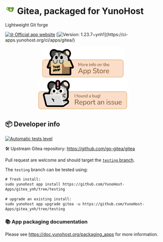<!--
N.B.: This README was automatically generated by <https://github.com/YunoHost/apps_tools/blob/main/readme_generator>
It shall NOT be edited by hand.
-->

<h1>
  <img src="https://raw.githubusercontent.com/YunoHost/apps/main/logos/gitea.png" width="32px" alt="Logo of Gitea">
  Gitea, packaged for YunoHost
</h1>

Lightweight Git forge

[![🌐 Official app website](https://img.shields.io/badge/Official_app_website-darkgreen?style=for-the-badge)](https://gitea.io/)
[![Version: 1.23.7~ynh1](https://img.shields.io/badge/Version-1.23.7~ynh1-rgba(0,150,0,1)?style=for-the-badge)](https://ci-apps.yunohost.org/ci/apps/gitea/)

<div align="center">
<a href="https://apps.yunohost.org/app/gitea"><img height="100px" src="https://github.com/YunoHost/yunohost-artwork/raw/refs/heads/main/badges/neopossum-badges/badge_more_info_on_the_appstore.svg"/></a>
<a href="https://github.com/YunoHost-Apps/gitea_ynh/issues"><img height="100px" src="https://github.com/YunoHost/yunohost-artwork/raw/refs/heads/main/badges/neopossum-badges/badge_report_an_issue.svg"/></a>
</div>

## 📦 Developer info

[![Automatic tests level](https://apps.yunohost.org/badge/cilevel/gitea)](https://ci-apps.yunohost.org/ci/apps/gitea/)

🛠️ Upstream Gitea repository: <https://github.com/go-gitea/gitea>

Pull request are welcome and should target the [`testing` branch](https://github.com/YunoHost-Apps/gitea_ynh/tree/testing).

The `testing` branch can be tested using:
```
# fresh install:
sudo yunohost app install https://github.com/YunoHost-Apps/gitea_ynh/tree/testing

# upgrade an existing install:
sudo yunohost app upgrade gitea -u https://github.com/YunoHost-Apps/gitea_ynh/tree/testing
```

### 📚 App packaging documentation

Please see <https://doc.yunohost.org/packaging_apps> for more information.